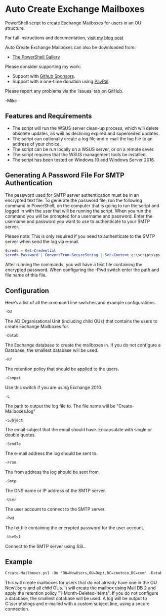 # Auto Create Exchange Mailboxes

PowerShell script to create Exchange Mailboxes for users in an OU structure.

For full instructions and documentation, [visit my blog post](https://gal.vin/posts/powershell-create-mailboxes)

Auto Create Exchange Mailboxes can also be downloaded from:

* [The PowerShell Gallery](https://www.powershellgallery.com/packages/Create-Mailboxes)

Please consider supporting my work:

* Support with [Github Sponsors](https://github.com/sponsors/Digressive).
* Support with a one-time donation using [PayPal](https://www.paypal.me/digressive).

Please report any problems via the ‘issues’ tab on GitHub.

-Mike

## Features and Requirements

* The script will run the WSUS server clean-up process, which will delete obsolete updates, as well as declining expired and superseded updates.
* The script can optionally create a log file and e-mail the log file to an address of your choice.
* The script can be run locally on a WSUS server, or on a remote sever.
* The script requires that the WSUS management tools be installed.
* The script has been tested on Windows 10 and Windows Server 2016.

## Generating A Password File For SMTP Authentication

The password used for SMTP server authentication must be in an encrypted text file. To generate the password file, run the following command in PowerShell, on the computer that is going to run the script and logged in with the user that will be running the script. When you run the command you will be prompted for a username and password. Enter the username and password you want to use to authenticate to your SMTP server.

Please note: This is only required if you need to authenticate to the SMTP server when send the log via e-mail.

``` powershell
$creds = Get-Credential
$creds.Password | ConvertFrom-SecureString | Set-Content c:\scripts\ps-script-pwd.txt
```

After running the commands, you will have a text file containing the encrypted password. When configuring the -Pwd switch enter the path and file name of this file.

## Configuration

Here’s a list of all the command line switches and example configurations.

``` txt
-OU
```

The AD Organisational Unit (including child OUs) that contains the users to create Exchange Mailboxes for.

``` txt
-Datab
```

The Exchange database to create the mailboxes in. If you do not configure a Database, the smallest database will be used.

``` txt
-RP
```

The retention policy that should be applied to the users.

``` txt
-Compat
```

Use this switch if you are using Exchange 2010.

``` txt
-L
```

The path to output the log file to. The file name will be "Create-Mailboxes.log"

``` txt
-Subject
```

The email subject that the email should have. Encapsulate with single or double quotes.

``` txt
-SendTo
```

The e-mail address the log should be sent to.

``` txt
-From
```

The from address the log should be sent from.

``` txt
-Smtp
```

The DNS name or IP address of the SMTP server.

``` txt
-User
```

The user account to connect to the SMTP server.

``` txt
-Pwd
```

The txt file containing the encrypted password for the user account.

``` txt
-UseSsl
```

Connect to the SMTP server using SSL.

## Example

``` txt
Create-Mailboxes.ps1 -Ou "OU=NewUsers,OU=Dept,DC=contoso,DC=com" -Datab "Mail DB 2" -Rp "1-Month-Deleted-Items" -L C:\scripts\logs -Subject 'Server: Created Mailboxes' -Sendto me@contoso.com -From Exch01@contoso.com -Smtp smtp-mail.outlook.com -User Exch01@contoso.com -Pwd P@ssw0rd -UseSsl
```

This will create mailboxes for users that do not already have one in the OU NewUsers and all child OUs. It will create the mailbox using Mail DB 2 and apply the retention policy "1-Month-Deleted-Items". If you do not configure a database, the smallest database will be used. A log will be output to C:\scripts\logs and e-mailed with a custom subject line, using a secure connection.
